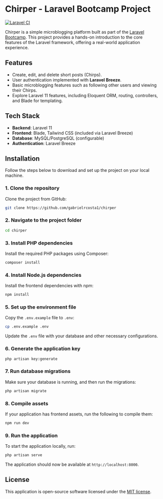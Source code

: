 # Chirper - Laravel Bootcamp Project
[![Laravel CI](https://github.com/gabrielrcosta1/chirper/actions/workflows/laravel-ci.yml/badge.svg)](https://github.com/gabrielrcosta1/chirper/actions/workflows/laravel-ci.yml)

Chirper is a simple microblogging platform built as part of the [Laravel Bootcamp](https://bootcamp.laravel.com/). This project provides a hands-on introduction to the core features of the Laravel framework, offering a real-world application experience.

## Features

- Create, edit, and delete short posts (Chirps).
- User authentication implemented with **Laravel Breeze**.
- Basic microblogging features such as following other users and viewing their Chirps.
- Explore Laravel 11 features, including Eloquent ORM, routing, controllers, and Blade for templating.

## Tech Stack

- **Backend**: Laravel 11
- **Frontend**: Blade, Tailwind CSS (included via Laravel Breeze)
- **Database**: MySQL/PostgreSQL (configurable)
- **Authentication**: Laravel Breeze

## Installation

Follow the steps below to download and set up the project on your local machine.

### 1. Clone the repository

Clone the project from GitHub:

```bash
git clone https://github.com/gabrielrcosta1/chirper
```

### 2. Navigate to the project folder

```bash
cd chirper
```

### 3. Install PHP dependencies

Install the required PHP packages using Composer:

```bash
composer install
```

### 4. Install Node.js dependencies

Install the frontend dependencies with npm:

```bash
npm install
```

### 5. Set up the environment file

Copy the `.env.example` file to `.env`:

```bash
cp .env.example .env
```

Update the `.env` file with your database and other necessary configurations.

### 6. Generate the application key

```bash
php artisan key:generate
```

### 7. Run database migrations

Make sure your database is running, and then run the migrations:

```bash
php artisan migrate
```

### 8. Compile assets

If your application has frontend assets, run the following to compile them:

```bash
npm run dev
```
### 9. Run the application

To start the application locally, run:

```bash
php artisan serve
```

The application should now be available at `http://localhost:8000`.


## License

This application is open-source software licensed under the [MIT license](https://opensource.org/licenses/MIT).